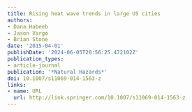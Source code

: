 ```yaml
---
title: Rising heat wave trends in large US cities
authors:
- Dana Habeeb
- Jason Vargo
- Brian Stone
date: '2015-04-01'
publishDate: '2024-06-05T20:56:25.472102Z'
publication_types:
- article-journal
publication: '*Natural Hazards*'
doi: 10.1007/s11069-014-1563-z
links:
- name: URL
  url: http://link.springer.com/10.1007/s11069-014-1563-z
---
```

